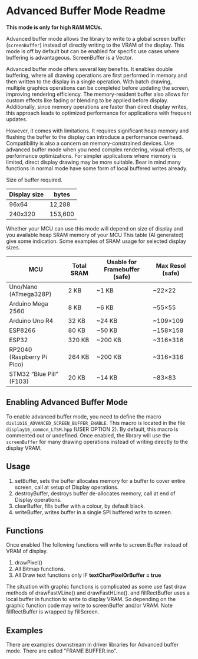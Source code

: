 # Advanced Buffer Mode Readme

**This mode is only for high RAM MCUs.**

Advanced buffer mode allows the library to write to a global screen buffer (`screenBuffer`) instead of directly writing to the VRAM of the display. This mode is off by default but can be enabled for specific use cases where buffering is advantageous. ScreenBuffer is a Vector.

Advanced buffer mode offers several key benefits. It enables double buffering, where all drawing operations are first performed in memory and then written to the display in a single operation. With batch drawing, multiple graphics operations can be completed before updating the screen, improving rendering efficiency. The memory-resident buffer also allows for custom effects like fading or blending to be applied before display. Additionally, since memory operations are faster than direct display writes, this approach leads to optimized performance for applications with frequent updates.

However, it comes with limitations. It requires significant heap memory and flushing the buffer to the display can introduce a performance overhead. Compatibility is also a concern on memory-constrained devices. Use advanced buffer mode when you need complex rendering, visual effects, or performance optimizations. For simpler applications where memory is limited, direct display drawing may be more suitable. Bear in mind many functions in normal mode have some form of local buffered writes already.

Size of buffer required.

| Display size | bytes |
| ---- | --- |
| 96x64  |12,288 |
| 240x320| 153,600|

Whether your MCU can use this mode 
will depend on size of display and you available heap SRAM memory of your MCU
This table (AI generated) give some indication. Some examples of SRAM usage for selected display sizes.

| MCU | Total SRAM | Usable for Framebuffer (safe) | Max Resol (safe) |
|------------|------|---------|------------|
| Uno/Nano (ATmega328P)| 2 KB   | ~1 KB  | ~22×22   |
| Arduino Mega 2560     | 8 KB       | ~6 KB       | ~55×55  |
| Arduino Uno R4 | 32 KB      | ~24 KB    | ~109×109 |
| ESP8266     | 80 KB      | ~50 KB    | ~158×158  |
| ESP32      | 320 KB     | ~200 KB   | ~316×316|
| RP2040 (Raspberry Pi Pico)| 264 KB     | ~200 KB  | ~316×316  |
| STM32 “Blue Pill” (F103) | 20 KB      | ~14 KB   | ~83×83  |


## Enabling Advanced Buffer Mode

To enable advanced buffer mode, you need to define the macro `dislib16_ADVANCED_SCREEN_BUFFER_ENABLE`. This macro is located in the file `display16_common_LTSM.hpp` (USER OPTION 2). By default, this macro is commented out or undefined. Once enabled, the library will use the `screenBuffer` for many drawing operations instead of writing directly to the display VRAM.

## Usage

1. setBuffer, sets the buffer allocates memory for a buffer to cover entire screen, call at setup of Display operations.
2. destroyBuffer, destroys buffer de-allocates memory, call at end of Display operations.
3. clearBuffer, fills buffer with a colour, by default black.
4. writeBuffer, writes buffer in a single SPI buffered write to screen.

## Functions

Once enabled The following functions will write to screen Buffer instead of 
VRAM of display.

1. drawPixel()
2. All Bitmap functions.
3. All Draw text functions only IF **textCharPixelOrBuffer = true** 

The situation with graphic functions is complicated as some use 
fast draw methods of drawFastVLine() and drawFastHLine().
and fillRectBuffer uses a local buffer in function to write to display VRAM.
So depending on the graphic function code may write to screenBuffer and/or VRAM. 
Note fillRectBuffer is wrapped by fillScreen. 

## Examples

There are examples downstream in driver libraries for Advanced buffer mode. There are called "FRAME BUFFER.ino".
